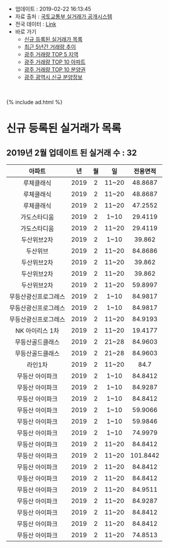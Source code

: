 * 업데이트 : 2019-02-22 16:13:45
* 자료 출처 : [국토교통부 실거래가 공개시스템](http://rt.molit.go.kr)
* 전국 데이터 : [Link](https://inasie.github.io/apt-trade-info/전국)
* 바로 가기
    * [신규 등록된 실거래가 목록](#신규-등록된-실거래가-목록)
    * [최근 5년간 거래량 추이](#최근-5년간-거래량-추이)
    * [광주 거래량 TOP 5 지역](TBD)
    * [광주 거래량 TOP 10 아파트](TBD)
    * [광주 거래량 TOP 10 분양권](TBD)
    * [광주 광역시 신규 분양정보](TBD)

<br><br>
{%
 include ad.html
%}

# 신규 등록된 실거래가 목록

## 2019년 2월 업데이트 된 실거래 수 : 32

|아파트|년|월|일|전용면적|
|:---:|:---:|:---:|:---:|:---:|
|루체클래식|2019|2|11~20|48.8687|
|루체클래식|2019|2|11~20|48.8687|
|루체클래식|2019|2|11~20|47.2552|
|가도스타디움|2019|2|1~10|29.4119|
|가도스타디움|2019|2|11~20|29.4119|
|두산위브2차|2019|2|1~10|39.862|
|두산위브|2019|2|11~20|84.8686|
|두산위브2차|2019|2|11~20|39.862|
|두산위브2차|2019|2|11~20|39.862|
|두산위브2차|2019|2|11~20|59.8997|
|무등산광신프로그레스|2019|2|1~10|84.9817|
|무등산광신프로그레스|2019|2|1~10|84.9817|
|무등산광신프로그레스|2019|2|11~20|84.9193|
|NK 아이리스 1차|2019|2|11~20|19.4177|
|무등산골드클래스|2019|2|21~28|84.9603|
|무등산골드클래스|2019|2|21~28|84.9603|
|라인1차|2019|2|11~20|84.7|
|무등산 아이파크|2019|2|1~10|84.8412|
|무등산 아이파크|2019|2|1~10|84.9287|
|무등산 아이파크|2019|2|1~10|84.8412|
|무등산 아이파크|2019|2|1~10|59.9066|
|무등산 아이파크|2019|2|1~10|59.9846|
|무등산 아이파크|2019|2|1~10|74.9979|
|무등산 아이파크|2019|2|11~20|84.8412|
|무등산 아이파크|2019|2|11~20|101.8442|
|무등산 아이파크|2019|2|11~20|84.8412|
|무등산 아이파크|2019|2|11~20|84.8412|
|무등산 아이파크|2019|2|11~20|84.9511|
|무등산 아이파크|2019|2|11~20|84.9287|
|무등산 아이파크|2019|2|11~20|84.8412|
|무등산 아이파크|2019|2|11~20|84.8412|
|무등산 아이파크|2019|2|11~20|74.8513|
